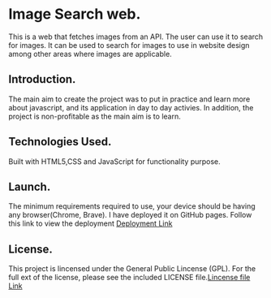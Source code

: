 # Image Search web.
This is a web that fetches images from an API. The user can use it to search for images. It can be used to search for images to use in website design among other areas where images are applicable.
## Introduction.
The main aim to create the project was to put in practice and learn more about javascript, and its application in day to day activies.
In addition, the project is non-profitable  as the main aim is to learn.
## Technologies Used. 
Built with HTML5,CSS and JavaScript for functionality purpose.
## Launch.
The minimum requirements required to use, your device should be having any browser(Chrome, Brave).
I have deployed it on GitHub pages. Follow this link to view the deployment [Deployment Link](eric0910.github.io/image-search./)

## License.
This project is lincensed under the General Public Lincense (GPL).
For the full ext of the license, please see the included LICENSE file.[Lincense file Link](https://www.gnu.org/licenses/gpl-3.0.html)